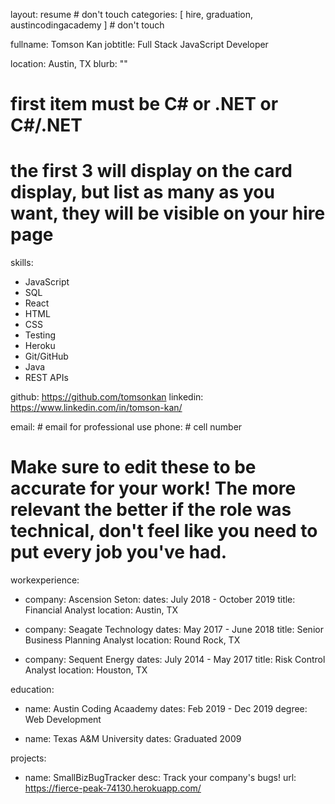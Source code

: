 layout: resume # don't touch
categories: [ hire, graduation, austincodingacademy ] # don't touch

fullname: Tomson Kan
jobtitle: Full Stack JavaScript Developer

location: Austin, TX
blurb: ""

# first item must be C# or .NET or C#/.NET
# the first 3 will display on the card display, but list as many as you want, they will be visible on your hire page
skills:
  - JavaScript
  - SQL
  - React
  - HTML
  - CSS
  - Testing
  - Heroku
  - Git/GitHub
  - Java
  - REST APIs

github: https://github.com/tomsonkan
linkedin: https://www.linkedin.com/in/tomson-kan/

email: # email for professional use
phone: # cell number

# Make sure to edit these to be accurate for your work! The more relevant the better if the role was technical, don't feel like you need to put every job you've had.

workexperience:
  - company: Ascension Seton:
    dates: July 2018 - October 2019
    title: Financial Analyst
    location: Austin, TX

  - company: Seagate Technology
    dates: May 2017 - June 2018
    title: Senior Business Planning Analyst
    location: Round Rock, TX

  - company: Sequent Energy
    dates: July 2014 - May 2017
    title: Risk Control Analyst
    location: Houston, TX


education:
  - name: Austin Coding Acaademy
    dates: Feb 2019 - Dec 2019
    degree: Web Development

  - name: Texas A&M University
    dates: Graduated 2009

projects:
  - name: SmallBizBugTracker
    desc: Track your company's bugs!
    url: https://fierce-peak-74130.herokuapp.com/
